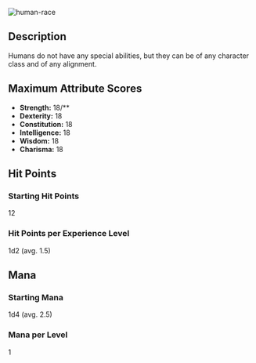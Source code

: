![human-race](https://github.com/hyvanmielenpelit/GnollHack/assets/16661034/5c6e88db-3221-4f48-ad6a-78c9c9e1b1fe)

## Description

Humans do not have any special abilities, but they can be of any character class and of any alignment.

## Maximum Attribute Scores

- **Strength:** 18/**
- **Dexterity:** 18
- **Constitution:** 18
- **Intelligence:** 18
- **Wisdom:** 18
- **Charisma:** 18

## Hit Points

### Starting Hit Points

12

### Hit Points per Experience Level

1d2 (avg. 1.5)

## Mana

### Starting Mana

1d4 (avg. 2.5)

### Mana per Level

1
